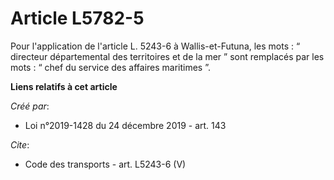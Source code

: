 # Article L5782-5

Pour l'application de l'article L. 5243-6 à Wallis-et-Futuna, les mots : “ directeur départemental des territoires et de la
mer ” sont remplacés par les mots : “ chef du service des affaires maritimes ”.

**Liens relatifs à cet article**

_Créé par_:

  - Loi n°2019-1428 du 24 décembre 2019 - art. 143

_Cite_:

  - Code des transports - art. L5243-6 (V)

